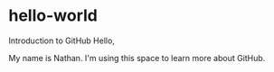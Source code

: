 # hello-world
Introduction to GitHub
Hello,

My name is Nathan. I'm using this space to learn more about GitHub.

